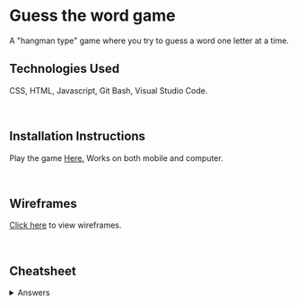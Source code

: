 # Guess the word game

A "hangman type" game where you try to guess a word one letter at a time.

## Technologies Used


CSS, HTML, Javascript, Git Bash, Visual Studio Code.

<br>

## Installation Instructions 


Play the game [Here.](https://grabberkaibutsu.github.io/Guess-the-word-game/) Works on both mobile and computer.

<br>

## Wireframes 


[Click here](https://media.git.generalassemb.ly/user/51620/files/f5dfe6d2-0fe9-44a3-9bca-0a7bc1b0be75) to view wireframes.

<br>

## Cheatsheet


<details>
  <summary>Answers</summary>

  ```
  deer, javascript, coding, mammals, case, county,  birthday, credit, strange, project,
sentence, else, winter, vital, butterfly, horror, mandela, skies, clear, movie, 
alternate, style, index, waffle, lemon, apple, pear, pair, meter, basket, studio, audio.
  ```
</details>

<br>